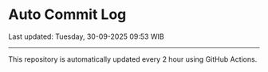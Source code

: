 # Auto Commit Log

Last updated: Tuesday, 30-09-2025 09:53 WIB

---

This repository is automatically updated every 2 hour using GitHub Actions.
